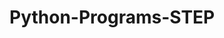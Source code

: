# Python-Programs-STEP
      
  
           
             
           
             
                 
            
  
